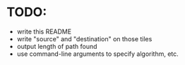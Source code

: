 # TODO:

- write this README
- write "source" and "destination" on those tiles
- output length of path found
- use command-line arguments to specify algorithm, etc.
